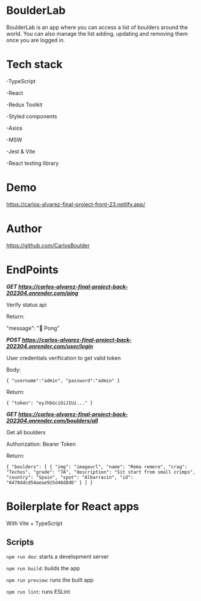 # BoulderLab

BoulderLab is an app where you can access a list of boulders around the world. You can also manage the list adding, updating and removing them once you are logged in.

# Tech stack

-TypeScript

-React

-Redux Toolkit

-Styled components

-Axios

-MSW

-Jest & Vite

-React testing library

# Demo

https://carlos-alvarez-final-project-front-23.netlify.app/

# Author

https://github.com/CarlosBoulder

# EndPoints

**_GET https://carlos-alvarez-final-project-back-202304.onrender.com/ping_**

Verify status api

Return:

"message": "🏓 Pong"

**_POST https://carlos-alvarez-final-project-back-202304.onrender.com/user/login_**

User credentials verification to get valid token

Body:

`{ "username":"admin", "password":"admin" }`

Return:

`{
    "token": "eyJhbGciOiJIUz..."
}`

**_GET https://carlos-alvarez-final-project-back-202304.onrender.com/boulders/all_**

Get all boulders

Authorization: Bearer Token

Return:

`{
    "boulders": [
        {
            "img": "imageurl",
            "name": "Rema remero",
            "crag": "Techos",
            "grade": "7A",
            "description": "Sit start from small crimps",
            "country": "Spain",
            "spot": "Albarracín",
            "id": "6470ddcd54aeae925d46d8d6"
        }
    ]
}`

# Boilerplate for React apps

With Vite + TypeScript

## Scripts

`npm run dev`: starts a development server

`npm run build`: builds the app

`npm run preview`: runs the built app

`npm run lint`: runs ESLint
